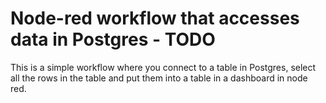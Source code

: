 # Node-red workflow that accesses data in Postgres - TODO

This is a simple workflow where you connect to a table in Postgres, select all the rows in the table and put them into a table in a dashboard in node red.
